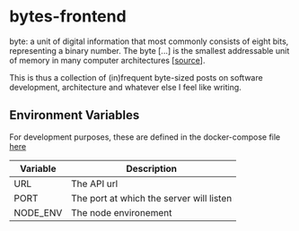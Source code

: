 # bytes-frontend

byte: a unit of digital information that most commonly consists of eight bits, representing a binary number. The byte [...] is the smallest addressable unit of memory in many computer architectures [[source](https://en.wikipedia.org/wiki/Byte)].

This is thus a collection of (in)frequent byte-sized posts on software development, architecture and whatever else I feel like writing.

## Environment Variables

For development purposes, these are defined in the docker-compose file [here](https://github.com/boristane/bytes/blob/master/docker-compose.yml)

| Variable | Description                              |
| -------- | ---------------------------------------- |
| URL      | The API url                              |
| PORT     | The port at which the server will listen |
| NODE_ENV | The node environement                    |
